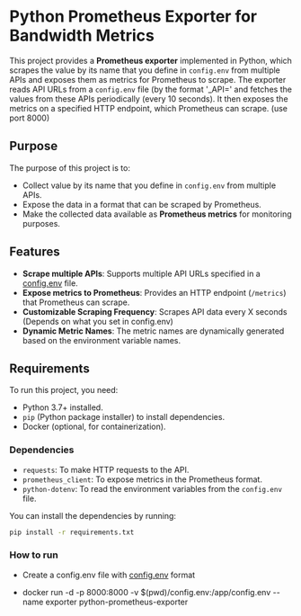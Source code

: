# Python Prometheus Exporter for Bandwidth Metrics

This project provides a **Prometheus exporter** implemented in Python, which scrapes the value by its name that you define in `config.env` from multiple APIs and exposes them as metrics for Prometheus to scrape. The exporter reads API URLs from a `config.env` file (by the format '<name>_API=<API URL>' and fetches the values from these APIs periodically (every 10 seconds). It then exposes the metrics on a specified HTTP endpoint, which Prometheus can scrape. (use port 8000)

## Purpose

The purpose of this project is to:
- Collect value by its name that you define in `config.env` from multiple APIs.
- Expose the data in a format that can be scraped by Prometheus.
- Make the collected data available as **Prometheus metrics** for monitoring purposes.

## Features

- **Scrape multiple APIs**: Supports multiple API URLs specified in a [config.env](config.env) file.
- **Expose metrics to Prometheus**: Provides an HTTP endpoint (`/metrics`) that Prometheus can scrape.
- **Customizable Scraping Frequency**: Scrapes API data every X seconds (Depends on what you set in config.env)
- **Dynamic Metric Names**: The metric names are dynamically generated based on the environment variable names.

## Requirements

To run this project, you need:
- Python 3.7+ installed.
- `pip` (Python package installer) to install dependencies.
- Docker (optional, for containerization).

### Dependencies
- `requests`: To make HTTP requests to the API.
- `prometheus_client`: To expose metrics in the Prometheus format.
- `python-dotenv`: To read the environment variables from the `config.env` file.

You can install the dependencies by running:
```bash
pip install -r requirements.txt
```

### How to run

- Create a config.env file with [config.env](config.env) format 

- docker run -d -p 8000:8000 -v $(pwd)/config.env:/app/config.env --name exporter python-prometheus-exporter
